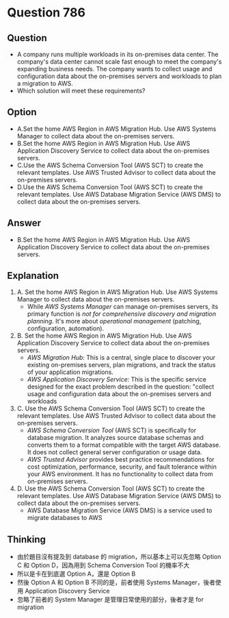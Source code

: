 # Question 786
## Question
* A company runs multiple workloads in its on-premises data center. The company's data center cannot scale fast enough to meet the company's expanding business needs. The company wants to collect usage and configuration data about the on-premises servers and workloads to plan a migration to AWS.
* Which solution will meet these requirements? 

## Option
* A.Set the home AWS Region in AWS Migration Hub. Use AWS Systems Manager to collect data about the on-premises servers.
* B.Set the home AWS Region in AWS Migration Hub. Use AWS Application Discovery Service to collect data about the on-premises servers.
* C.Use the AWS Schema Conversion Tool (AWS SCT) to create the relevant templates. Use AWS Trusted Advisor to collect data about the on-premises servers.
* D.Use the AWS Schema Conversion Tool (AWS SCT) to create the relevant templates. Use AWS Database Migration Service (AWS DMS) to collect data about the on-premises servers.

## Answer
* B.Set the home AWS Region in AWS Migration Hub. Use AWS Application Discovery Service to collect data about the on-premises servers.

## Explanation
1. A. Set the home AWS Region in AWS Migration Hub. Use AWS Systems Manager to collect data about the on-premises servers.
   * While *AWS Systems Manager* can manage on-premises servers, its primary function is *not for comprehensive discovery and migration planning*. It's more about *operational management* (patching, configuration, automation).
2. B. Set the home AWS Region in AWS Migration Hub. Use AWS Application Discovery Service to collect data about the on-premises servers.
   * *AWS Migration Hub*: This is a central, single place to discover your existing on-premises servers, plan migrations, and track the status of your application migrations.
   * *AWS Application Discovery Service*: This is the specific service designed for the exact problem described in the question: "collect usage and configuration data about the on-premises servers and workloads
3. C. Use the AWS Schema Conversion Tool (AWS SCT) to create the relevant templates. Use AWS Trusted Advisor to collect data about the on-premises servers.
   * *AWS Schema Conversion Tool* (AWS SCT) is specifically for database migration. It analyzes source database schemas and converts them to a format compatible with the target AWS database. It does not collect general server configuration or usage data.
   * *AWS Trusted Advisor* provides best practice recommendations for cost optimization, performance, security, and fault tolerance within your AWS environment. It has no functionality to collect data from on-premises servers.
4. D. Use the AWS Schema Conversion Tool (AWS SCT) to create the relevant templates. Use AWS Database Migration Service (AWS DMS) to collect data about the on-premises servers.
   * AWS Database Migration Service (AWS DMS) is a service used to migrate databases to AWS

## Thinking
* 由於題目沒有提及到 database 的 migration，所以基本上可以先忽略 Option C 和 Option D，因為用到 Schema Conversion Tool 的機率不大
* 所以是卡在到底選 Option A，還是 Option B
* 然後 Option A 和 Option B 不同的是，前者使用 Systems Manager，後者使用 Application Discovery Service
* 忽略了前者的 System Manager 是管理日常使用的部分，後者才是 for migration